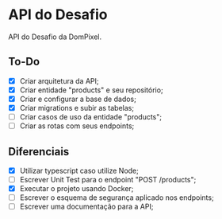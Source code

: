 # API do Desafio

API do Desafio da DomPixel.

## To-Do

- [x] Criar arquitetura da API;
- [x] Criar entidade "products" e seu repositório;
- [x] Criar e configurar a base de dados;
- [x] Criar migrations e subir as tabelas;
- [ ] Criar casos de uso da entidade "products";
- [ ] Criar as rotas com seus endpoints;

## Diferenciais

- [x] Utilizar typescript caso utilize Node;
- [ ] Escrever Unit Test para o endpoint "POST /products";
- [x] Executar o projeto usando Docker;
- [ ] Escrever o esquema de segurança aplicado nos endpoints;
- [ ] Escrever uma documentação para a API;
